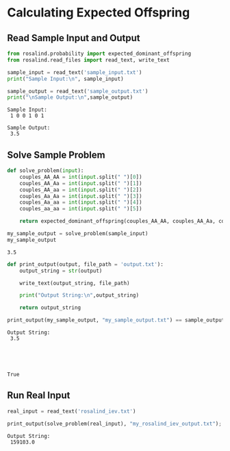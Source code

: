 ---
---

# Calculating Expected Offspring

## Read Sample Input and Output


```python
from rosalind.probability import expected_dominant_offspring
from rosalind.read_files import read_text, write_text
```


```python
sample_input = read_text('sample_input.txt')
print("Sample Input:\n", sample_input)

sample_output = read_text('sample_output.txt')
print("\nSample Output:\n",sample_output)
```

    Sample Input:
     1 0 0 1 0 1

    Sample Output:
     3.5


## Solve Sample Problem


```python
def solve_problem(input):
    couples_AA_AA = int(input.split(" ")[0])
    couples_AA_Aa = int(input.split(" ")[1])
    couples_AA_aa = int(input.split(" ")[2])
    couples_Aa_Aa = int(input.split(" ")[3])
    couples_Aa_aa = int(input.split(" ")[4])
    couples_aa_aa = int(input.split(" ")[5])

    return expected_dominant_offspring(couples_AA_AA, couples_AA_Aa, couples_AA_aa, couples_Aa_Aa, couples_Aa_aa, couples_aa_aa, 2)

```


```python
my_sample_output = solve_problem(sample_input)
my_sample_output
```




    3.5




```python
def print_output(output, file_path = 'output.txt'):
    output_string = str(output)

    write_text(output_string, file_path)

    print("Output String:\n",output_string)

    return output_string


```


```python
print_output(my_sample_output, "my_sample_output.txt") == sample_output
```

    Output String:
     3.5





    True



## Run Real Input


```python
real_input = read_text('rosalind_iev.txt')

print_output(solve_problem(real_input), "my_rosalind_iev_output.txt");
```

    Output String:
     159103.0



```python

```
